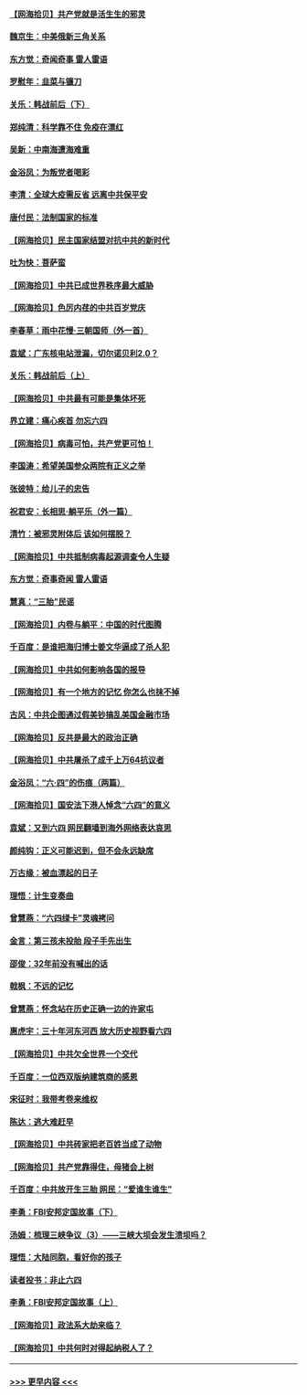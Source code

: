 #### [【网海拾贝】共产党就是活生生的邪灵](../pages/nsc993/n13036627.md?t=06220752) 
#### [魏京生：中美俄新三角关系](../pages/nsc993/n13035986.md?t=06220752) 
#### [东方觉：奇闻奇事 雷人雷语](../pages/nsc993/n13035878.md?t=06220752) 
#### [罗慰年：韭菜与镰刀](../pages/nsc993/n13034374.md?t=06220752) 
#### [关乐：韩战前后（下）](../pages/nsc993/n13034113.md?t=06220752) 
#### [郑纯清：科学靠不住 免疫在漂红](../pages/nsc993/n13034093.md?t=06220752) 
#### [吴新：中南海遭海难重](../pages/nsc993/n13034084.md?t=06220752) 
#### [金浴凤：为叛党者喝彩](../pages/nsc993/n13034058.md?t=06220752) 
#### [李清：全球大疫需反省 远离中共保平安](../pages/nsc993/n13033784.md?t=06220752) 
#### [唐付民：法制国家的标准](../pages/nsc993/n13032944.md?t=06220752) 
#### [【网海拾贝】民主国家结盟对抗中共的新时代](../pages/nsc993/n13031717.md?t=06220752) 
#### [吐为快：菩萨蛮](../pages/nsc993/n13030033.md?t=06220752) 
#### [【网海拾贝】中共已成世界秩序最大威胁](../pages/nsc993/n13028138.md?t=06220752) 
#### [【网海拾贝】色厉内荏的中共百岁党庆](../pages/nsc993/n13025582.md?t=06220752) 
#### [李春草：雨中花慢‧三朝国师（外一首）](../pages/nsc993/n13025567.md?t=06220752) 
#### [袁斌：广东核电站泄漏，切尔诺贝利2.0？](../pages/nsc993/n13025475.md?t=06220752) 
#### [关乐：韩战前后（上）](../pages/nsc993/n13025387.md?t=06220752) 
#### [【网海拾贝】中共最有可能是集体坏死](../pages/nsc993/n13023101.md?t=06220752) 
#### [界立建：痛心疾首 勿忘六四](../pages/nsc993/n13022339.md?t=06220752) 
#### [【网海拾贝】病毒可怕，共产党更可怕！](../pages/nsc993/n13020728.md?t=06220752) 
#### [李国涛：希望美国参众两院有正义之举](../pages/nsc993/n13020674.md?t=06220752) 
#### [张彼特：给儿子的忠告](../pages/nsc993/n13018934.md?t=06220752) 
#### [祝君安：长相思‧躺平乐（外一篇）](../pages/nsc993/n13018923.md?t=06220752) 
#### [清竹：被邪灵附体后 该如何摆脱？](../pages/nsc993/n13018877.md?t=06220752) 
#### [【网海拾贝】中共抵制病毒起源调查令人生疑](../pages/nsc993/n13017785.md?t=06220752) 
#### [东方觉：奇事奇闻 雷人雷语](../pages/nsc993/n13017577.md?t=06220752) 
#### [慧真：“三胎”民谣](../pages/nsc993/n13017394.md?t=06220752) 
#### [【网海拾贝】内卷与躺平：中国的时代图腾](../pages/nsc993/n13016128.md?t=06220752) 
#### [千百度：是谁把海归博士姜文华逼成了杀人犯](../pages/nsc993/n13015218.md?t=06220752) 
#### [【网海拾贝】中共如何影响各国的报导](../pages/nsc993/n13012599.md?t=06220752) 
#### [【网海拾贝】有一个地方的记忆 你怎么也抹不掉](../pages/nsc993/n13009802.md?t=06220752) 
#### [古风：中共企图通过假美钞搞乱美国金融市场](../pages/nsc993/n13009626.md?t=06220752) 
#### [【网海拾贝】反共是最大的政治正确](../pages/nsc993/n13007051.md?t=06220752) 
#### [【网海拾贝】中共屠杀了成千上万64抗议者](../pages/nsc993/n13002713.md?t=06220752) 
#### [金浴凤：“六·四”的伤痕（两篇）](../pages/nsc993/n13001719.md?t=06220752) 
#### [【网海拾贝】国安法下港人悼念“六四”的意义](../pages/nsc993/n13001039.md?t=06220752) 
#### [袁斌：又到六四 网民翻墙到海外网络表达哀思](../pages/nsc993/n13000995.md?t=06220752) 
#### [颜纯钩：正义可能迟到，但不会永远缺席](../pages/nsc993/n13000920.md?t=06220752) 
#### [万古缘：被血漂起的日子](../pages/nsc993/n13000914.md?t=06220752) 
#### [理悟：计生变奏曲](../pages/nsc993/n13000414.md?t=06220752) 
#### [曾慧燕：“六四绿卡”灵魂拷问](../pages/nsc993/n13000277.md?t=06220752) 
#### [金言：第三孩未投胎 段子手先出生](../pages/nsc993/n13000215.md?t=06220752) 
#### [邵俊：32年前没有喊出的话](../pages/nsc993/n13000181.md?t=06220752) 
#### [戟枫：不远的记忆](../pages/nsc993/n13000121.md?t=06220752) 
#### [曾慧燕：怀念站在历史正确一边的许家屯](../pages/nsc993/n13000073.md?t=06220752) 
#### [惠虎宇：三十年河东河西 放大历史视野看六四](../pages/nsc993/n13000018.md?t=06220752) 
#### [【网海拾贝】中共欠全世界一个交代](../pages/nsc993/n12998706.md?t=06220752) 
#### [千百度：一位西双版纳建筑商的感恩](../pages/nsc993/n12998487.md?t=06220752) 
#### [宋征时：我带考卷来维权](../pages/nsc993/n12994088.md?t=06220752) 
#### [陈达：逃大难赶早](../pages/nsc993/n12993569.md?t=06220752) 
#### [【网海拾贝】中共砖家把老百姓当成了动物](../pages/nsc993/n12993483.md?t=06220752) 
#### [【网海拾贝】共产党靠得住，母猪会上树](../pages/nsc993/n12990730.md?t=06220752) 
#### [千百度：中共放开生三胎 网民：“爱谁生谁生”](../pages/nsc993/n12990644.md?t=06220752) 
#### [李勇：FBI安邦定国故事（下）](../pages/nsc993/n12987854.md?t=06220752) 
#### [汤姆：梳理三峡争议（3）——三峡大坝会发生溃坝吗？](../pages/nsc993/n12989806.md?t=06220752) 
#### [理悟：大陆同胞，看好你的孩子](../pages/nsc993/n12989778.md?t=06220752) 
#### [读者投书：非止六四](../pages/nsc993/n12989673.md?t=06220752) 
#### [李勇：FBI安邦定国故事（上）](../pages/nsc993/n12987749.md?t=06220752) 
#### [【网海拾贝】政法系大劫来临？](../pages/nsc993/n12987596.md?t=06220752) 
#### [【网海拾贝】中共何时对得起纳税人了？](../pages/nsc993/n12985578.md?t=06220752) 

----
#### [ >>> 更早内容 <<< ](../indexes/nsc993-earlier.md)
